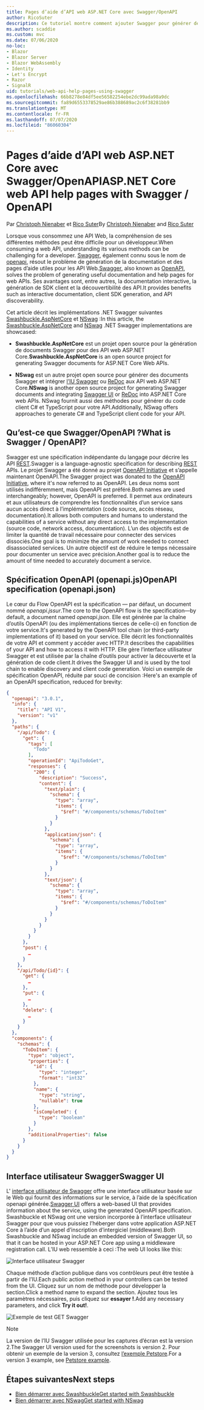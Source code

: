 ```yaml
---
title: Pages d’aide d’API web ASP.NET Core avec Swagger/OpenAPI
author: RicoSuter
description: Ce tutoriel montre comment ajouter Swagger pour générer des pages d’aide et de documentation pour une application d’API web.
ms.author: scaddie
ms.custom: mvc
ms.date: 07/06/2020
no-loc:
- Blazor
- Blazor Server
- Blazor WebAssembly
- Identity
- Let's Encrypt
- Razor
- SignalR
uid: tutorials/web-api-help-pages-using-swagger
ms.openlocfilehash: 66b8278e84df5ee56582254ebe2dc99ada98a9dc
ms.sourcegitcommit: fa89d6553378529ae86b388689ac2c6f38281bb9
ms.translationtype: MT
ms.contentlocale: fr-FR
ms.lasthandoff: 07/07/2020
ms.locfileid: "86060304"
---
```

# <a name="aspnet-core-web-api-help-pages-with-swagger--openapi"></a><span data-ttu-id="6c15c-103">Pages d’aide d’API web ASP.NET Core avec Swagger/OpenAPI</span><span class="sxs-lookup"><span data-stu-id="6c15c-103">ASP.NET Core web API help pages with Swagger / OpenAPI</span></span>

<span data-ttu-id="6c15c-104">Par [Christoph Nienaber](https://twitter.com/zuckerthoben) et [Rico Suter](https://blog.rsuter.com/)</span><span class="sxs-lookup"><span data-stu-id="6c15c-104">By [Christoph Nienaber](https://twitter.com/zuckerthoben) and [Rico Suter](https://blog.rsuter.com/)</span></span>

<span data-ttu-id="6c15c-105">Lorsque vous consommez une API Web, la compréhension de ses différentes méthodes peut être difficile pour un développeur.</span><span class="sxs-lookup"><span data-stu-id="6c15c-105">When consuming a web API, understanding its various methods can be challenging for a developer.</span></span> <span data-ttu-id="6c15c-106">[Swagger](https://swagger.io/), également connu sous le nom de [openapi](https://www.openapis.org/), résout le problème de génération de la documentation et des pages d’aide utiles pour les API Web.</span><span class="sxs-lookup"><span data-stu-id="6c15c-106">[Swagger](https://swagger.io/), also known as [OpenAPI](https://www.openapis.org/), solves the problem of generating useful documentation and help pages for web APIs.</span></span> <span data-ttu-id="6c15c-107">Ses avantages sont, entre autres, la documentation interactive, la génération de SDK client et la découvertibilité des API.</span><span class="sxs-lookup"><span data-stu-id="6c15c-107">It provides benefits such as interactive documentation, client SDK generation, and API discoverability.</span></span>

<span data-ttu-id="6c15c-108">Cet article décrit les implémentations .NET Swagger suivantes [Swashbuckle.AspNetCore](https://github.com/domaindrivendev/Swashbuckle.AspNetCore) et [NSwag](https://github.com/RicoSuter/NSwag) :</span><span class="sxs-lookup"><span data-stu-id="6c15c-108">In this article, the [Swashbuckle.AspNetCore](https://github.com/domaindrivendev/Swashbuckle.AspNetCore) and [NSwag](https://github.com/RicoSuter/NSwag) .NET Swagger implementations are showcased:</span></span>

* <span data-ttu-id="6c15c-109">**Swashbuckle.AspNetCore** est un projet open source pour la génération de documents Swagger pour des API web ASP.NET Core.</span><span class="sxs-lookup"><span data-stu-id="6c15c-109">**Swashbuckle.AspNetCore** is an open source project for generating Swagger documents for ASP.NET Core Web APIs.</span></span>

* <span data-ttu-id="6c15c-110">**NSwag** est un autre projet open source pour générer des documents Swagger et intégrer [l’IU Swagger](https://swagger.io/swagger-ui/) ou [ReDoc](https://github.com/Rebilly/ReDoc) aux API web ASP.NET Core.</span><span class="sxs-lookup"><span data-stu-id="6c15c-110">**NSwag** is another open source project for generating Swagger documents and integrating [Swagger UI](https://swagger.io/swagger-ui/) or [ReDoc](https://github.com/Rebilly/ReDoc) into ASP.NET Core web APIs.</span></span> <span data-ttu-id="6c15c-111">NSwag fournit aussi des méthodes pour générer du code client C# et TypeScript pour votre API.</span><span class="sxs-lookup"><span data-stu-id="6c15c-111">Additionally, NSwag offers approaches to generate C# and TypeScript client code for your API.</span></span>

## <a name="what-is-swagger--openapi"></a><span data-ttu-id="6c15c-112">Qu’est-ce que Swagger/OpenAPI ?</span><span class="sxs-lookup"><span data-stu-id="6c15c-112">What is Swagger / OpenAPI?</span></span>

<span data-ttu-id="6c15c-113">Swagger est une spécification indépendante du langage pour décrire les API [REST](https://en.wikipedia.org/wiki/Representational_state_transfer).</span><span class="sxs-lookup"><span data-stu-id="6c15c-113">Swagger is a language-agnostic specification for describing [REST](https://en.wikipedia.org/wiki/Representational_state_transfer) APIs.</span></span> <span data-ttu-id="6c15c-114">Le projet Swagger a été donné au projet [OpenAPI Initiative](https://www.openapis.org/) et s’appelle maintenant OpenAPI.</span><span class="sxs-lookup"><span data-stu-id="6c15c-114">The Swagger project was donated to the [OpenAPI Initiative](https://www.openapis.org/), where it's now referred to as OpenAPI.</span></span> <span data-ttu-id="6c15c-115">Les deux noms sont utilisés indifféremment, mais OpenAPI est préféré.</span><span class="sxs-lookup"><span data-stu-id="6c15c-115">Both names are used interchangeably; however, OpenAPI is preferred.</span></span> <span data-ttu-id="6c15c-116">Il permet aux ordinateurs et aux utilisateurs de comprendre les fonctionnalités d’un service sans aucun accès direct à l’implémentation (code source, accès réseau, documentation).</span><span class="sxs-lookup"><span data-stu-id="6c15c-116">It allows both computers and humans to understand the capabilities of a service without any direct access to the implementation (source code, network access, documentation).</span></span> <span data-ttu-id="6c15c-117">L’un des objectifs est de limiter la quantité de travail nécessaire pour connecter des services dissociés.</span><span class="sxs-lookup"><span data-stu-id="6c15c-117">One goal is to minimize the amount of work needed to connect disassociated services.</span></span> <span data-ttu-id="6c15c-118">Un autre objectif est de réduire le temps nécessaire pour documenter un service avec précision.</span><span class="sxs-lookup"><span data-stu-id="6c15c-118">Another goal is to reduce the amount of time needed to accurately document a service.</span></span>

## <a name="openapi-specification-openapijson"></a><span data-ttu-id="6c15c-119">Spécification OpenAPI (openapi.js)</span><span class="sxs-lookup"><span data-stu-id="6c15c-119">OpenAPI specification (openapi.json)</span></span>

<span data-ttu-id="6c15c-120">Le cœur du Flow OpenAPI est la spécification &mdash; par défaut, un document nommé *openapi.jssur*.</span><span class="sxs-lookup"><span data-stu-id="6c15c-120">The core to the OpenAPI flow is the specification&mdash;by default, a document named *openapi.json*.</span></span> <span data-ttu-id="6c15c-121">Elle est générée par la chaîne d’outils OpenAPI (ou des implémentations tierces de celle-ci) en fonction de votre service.</span><span class="sxs-lookup"><span data-stu-id="6c15c-121">It's generated by the OpenAPI tool chain (or third-party implementations of it) based on your service.</span></span> <span data-ttu-id="6c15c-122">Elle décrit les fonctionnalités de votre API et comment y accéder avec HTTP.</span><span class="sxs-lookup"><span data-stu-id="6c15c-122">It describes the capabilities of your API and how to access it with HTTP.</span></span> <span data-ttu-id="6c15c-123">Elle gère l’interface utilisateur Swagger et est utilisée par la chaîne d’outils pour activer la découverte et la génération de code client.</span><span class="sxs-lookup"><span data-stu-id="6c15c-123">It drives the Swagger UI and is used by the tool chain to enable discovery and client code generation.</span></span> <span data-ttu-id="6c15c-124">Voici un exemple de spécification OpenAPI, réduite par souci de concision :</span><span class="sxs-lookup"><span data-stu-id="6c15c-124">Here's an example of an OpenAPI specification, reduced for brevity:</span></span>

```json
{
  "openapi": "3.0.1",
  "info": {
    "title": "API V1",
    "version": "v1"
  },
  "paths": {
    "/api/Todo": {
      "get": {
        "tags": [
          "Todo"
        ],
        "operationId": "ApiTodoGet",
        "responses": {
          "200": {
            "description": "Success",
            "content": {
              "text/plain": {
                "schema": {
                  "type": "array",
                  "items": {
                    "$ref": "#/components/schemas/ToDoItem"
                  }
                }
              },
              "application/json": {
                "schema": {
                  "type": "array",
                  "items": {
                    "$ref": "#/components/schemas/ToDoItem"
                  }
                }
              },
              "text/json": {
                "schema": {
                  "type": "array",
                  "items": {
                    "$ref": "#/components/schemas/ToDoItem"
                  }
                }
              }
            }
          }
        }
      },
      "post": {
        …
      }
    },
    "/api/Todo/{id}": {
      "get": {
        …
      },
      "put": {
        …
      },
      "delete": {
        …
      }
    }
  },
  "components": {
    "schemas": {
      "ToDoItem": {
        "type": "object",
        "properties": {
          "id": {
            "type": "integer",
            "format": "int32"
          },
          "name": {
            "type": "string",
            "nullable": true
          },
          "isCompleted": {
            "type": "boolean"
          }
        },
        "additionalProperties": false
      }
    }
  }
}
```

## <a name="swagger-ui"></a><span data-ttu-id="6c15c-125">Interface utilisateur Swagger</span><span class="sxs-lookup"><span data-stu-id="6c15c-125">Swagger UI</span></span>

<span data-ttu-id="6c15c-126">L' [interface utilisateur de Swagger](https://swagger.io/swagger-ui/) offre une interface utilisateur basée sur le Web qui fournit des informations sur le service, à l’aide de la spécification openapi générée.</span><span class="sxs-lookup"><span data-stu-id="6c15c-126">[Swagger UI](https://swagger.io/swagger-ui/) offers a web-based UI that provides information about the service, using the generated OpenAPI specification.</span></span> <span data-ttu-id="6c15c-127">Swashbuckle et NSwag ont une version incorporée à l’interface utilisateur Swagger pour que vous puissiez l’héberger dans votre application ASP.NET Core à l’aide d’un appel d’inscription d’intergiciel (middleware).</span><span class="sxs-lookup"><span data-stu-id="6c15c-127">Both Swashbuckle and NSwag include an embedded version of Swagger UI, so that it can be hosted in your ASP.NET Core app using a middleware registration call.</span></span> <span data-ttu-id="6c15c-128">L’IU web ressemble à ceci :</span><span class="sxs-lookup"><span data-stu-id="6c15c-128">The web UI looks like this:</span></span>

![Interface utilisateur Swagger](web-api-help-pages-using-swagger/_static/swagger-ui.png)

<span data-ttu-id="6c15c-130">Chaque méthode d’action publique dans vos contrôleurs peut être testée à partir de l’IU.</span><span class="sxs-lookup"><span data-stu-id="6c15c-130">Each public action method in your controllers can be tested from the UI.</span></span> <span data-ttu-id="6c15c-131">Cliquez sur un nom de méthode pour développer la section.</span><span class="sxs-lookup"><span data-stu-id="6c15c-131">Click a method name to expand the section.</span></span> <span data-ttu-id="6c15c-132">Ajoutez tous les paramètres nécessaires, puis cliquez sur **essayer !**.</span><span class="sxs-lookup"><span data-stu-id="6c15c-132">Add any necessary parameters, and click **Try it out!**.</span></span>

![Exemple de test GET Swagger](web-api-help-pages-using-swagger/_static/get-try-it-out.png)

> [!NOTE]
> <span data-ttu-id="6c15c-134">La version de l’IU Swagger utilisée pour les captures d’écran est la version 2.</span><span class="sxs-lookup"><span data-stu-id="6c15c-134">The Swagger UI version used for the screenshots is version 2.</span></span> <span data-ttu-id="6c15c-135">Pour obtenir un exemple de la version 3, consultez [l’exemple Petstore](https://petstore.swagger.io/).</span><span class="sxs-lookup"><span data-stu-id="6c15c-135">For a version 3 example, see [Petstore example](https://petstore.swagger.io/).</span></span>

## <a name="next-steps"></a><span data-ttu-id="6c15c-136">Étapes suivantes</span><span class="sxs-lookup"><span data-stu-id="6c15c-136">Next steps</span></span>

* [<span data-ttu-id="6c15c-137">Bien démarrer avec Swashbuckle</span><span class="sxs-lookup"><span data-stu-id="6c15c-137">Get started with Swashbuckle</span></span>](xref:tutorials/get-started-with-swashbuckle)
* [<span data-ttu-id="6c15c-138">Bien démarrer avec NSwag</span><span class="sxs-lookup"><span data-stu-id="6c15c-138">Get started with NSwag</span></span>](xref:tutorials/get-started-with-nswag)
